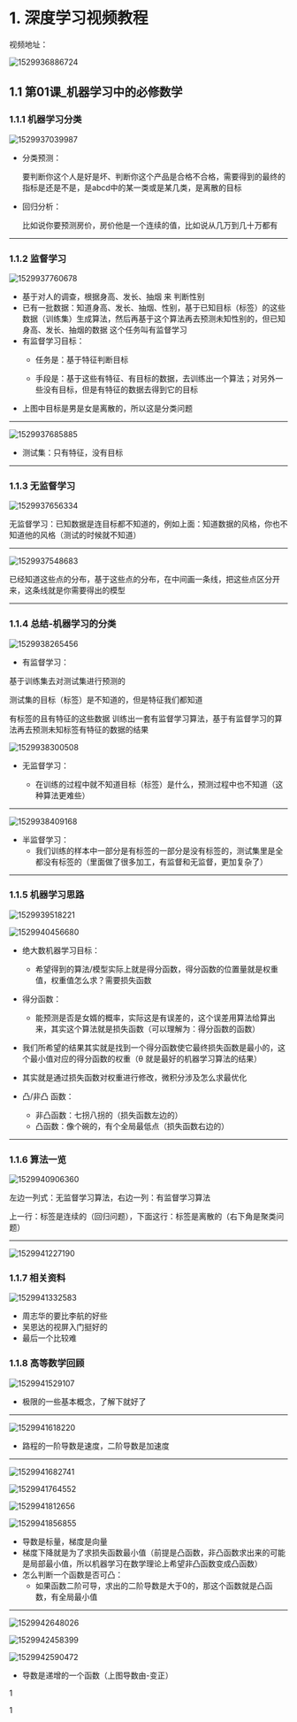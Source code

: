 # 1. 深度学习视频教程

视频地址：

![1529936886724](../study_note_access/机器学习/深度学习视频教程-机器学习1.png)

## 1.1 第01课_机器学习中的必修数学

### 1.1.1 机器学习分类

![1529937039987](../study_note_access/机器学习/深度学习视频教程-机器学习分类.png)

- 分类预测：

  要判断你这个人是好是坏、判断你这个产品是合格不合格，需要得到的最终的指标是还是不是，是abcd中的某一类或是某几类，是离散的目标

- 回归分析：

  比如说你要预测房价，房价他是一个连续的值，比如说从几万到几十万都有

------

### 1.1.2 监督学习

![1529937760678](../study_note_access/机器学习/深度学习视频教程-监督学习1.png)

- 基于对人的调查，根据身高、发长、抽烟 来 判断性别
- 已有一批数据：知道身高、发长、抽烟、性别，基于已知目标（标签）的这些数据（训练集）生成算法，然后再基于这个算法再去预测未知性别的，但已知身高、发长、抽烟的数据  这个任务叫有监督学习
- 有监督学习目标：
  - 任务是：基于特征判断目标

  - 手段是：基于这些有特征、有目标的数据，去训练出一个算法；对另外一些没有目标，但是有特征的数据去得到它的目标
- 上图中目标是男是女是离散的，所以这是分类问题

------

![1529937685885](../study_note_access/机器学习/深度学习视频教程-监督学习2.png)

- 测试集：只有特征，没有目标

------

### 1.1.3 无监督学习

![1529937656334](../study_note_access/机器学习/深度学习视频教程-无监督学习1.png)

无监督学习：已知数据是连目标都不知道的，例如上面：知道数据的风格，你也不知道他的风格（测试的时候就不知道）

------

![1529937548683](../study_note_access/机器学习/深度学习视频教程-无监督学习2.png)

已经知道这些点的分布，基于这些点的分布，在中间画一条线，把这些点区分开来，这条线就是你需要得出的模型

------

### 1.1.4 总结-机器学习的分类

![1529938265456](../study_note_access/机器学习/深度学习视频教程-监督学习3.png)

- 有监督学习：

基于训练集去对测试集进行预测的

测试集的目标（标签）是不知道的，但是特征我们都知道

有标签的且有特征的这些数据 训练出一套有监督学习算法，基于有监督学习的算法再去预测未知标签有特征的数据的结果

![1529938300508](../study_note_access/机器学习/深度学习视频教程-无监督学习3.png)

- 无监督学习：

  - 在训练的过程中就不知道目标（标签）是什么，预测过程中也不知道（这种算法更难些）

------

![1529938409168](../study_note_access/机器学习/深度学习视频教程-半监督学习.png)

- 半监督学习：
  - 我们训练的样本中一部分是有标签的一部分是没有标签的，测试集里是全都没有标签的（里面做了很多加工，有监督和无监督，更加复杂了）

------

### 1.1.5 机器学习思路

![1529939518221](../study_note_access/机器学习/深度学习视频教程-得分函数.png)

![1529940456680](../study_note_access/机器学习/深度学习视频教程-损失函数.png)

- 绝大数机器学习目标：
  - 希望得到的算法/模型实际上就是得分函数，得分函数的位置量就是权重值，权重值怎么求？需要损失函数

- 得分函数：
  - 能预测是否是女婿的概率，实际这是有误差的，这个误差用算法给算出来，其实这个算法就是损失函数（可以理解为：得分函数的函数）

- 我们所希望的结果其实就是找到一个得分函数使它最终损失函数是最小的，这个最小值对应的得分函数的权重（θ 就是最好的机器学习算法的结果）
- 其实就是通过损失函数对权重进行修改，微积分涉及怎么求最优化

- 凸/非凸 函数：
  - 非凸函数：七拐八拐的（损失函数左边的）
  - 凸函数：像个碗的，有个全局最低点（损失函数右边的）

------

### 1.1.6 算法一览

![1529940906360](../study_note_access/机器学习/深度学习视频教程-算法一览.png)

左边一列式：无监督学习算法，右边一列：有监督学习算法

上一行：标签是连续的（回归问题），下面这行：标签是离散的（右下角是聚类问题）

------

![1529941227190](../study_note_access/机器学习/深度学习视频教程-scikit-learn流程.png)

### 1.1.7 相关资料

![1529941332583](../study_note_access/机器学习/深度学习视频教程-相关资料.png)

- 周志华的要比李航的好些
- 吴恩达的视屏入门挺好的
- 最后一个比较难

### 1.1.8 高等数学回顾

![1529941529107](C:/Users/issuser/AppData/Local/Temp/1529941529107.png)

- 极限的一些基本概念，了解下就好了

------

![1529941618220](../study_note_access/机器学习/深度学习视频教程-导数.png)

- 路程的一阶导数是速度，二阶导数是加速度

------

![1529941682741](../study_note_access/机器学习/深度学习视频教程-常用函数的导数.png)

![1529941764552](../study_note_access/机器学习/深度学习视频教程-Tylor公式.png)

![1529941812656](../study_note_access/机器学习/深度学习视频教程-方向导数.png)

![1529941856855](../study_note_access/机器学习/深度学习视频教程-梯度.png)

- 导数是标量，梯度是向量
- 梯度下降就是为了求损失函数最小值（前提是凸函数，非凸函数求出来的可能是局部最小值，所以机器学习在数学理论上希望非凸函数变成凸函数）
- 怎么判断一个函数是否可凸：
  - 如果函数二阶可导，求出的二阶导数是大于0的，那这个函数就是凸函数，有全局最小值

------

![1529942648026](../study_note_access/机器学习/深度学习视频教程-凸函数.png)

![1529942458399](../study_note_access/机器学习/深度学习视频教程-凸函数1.png)

![1529942590472](../study_note_access/机器学习/深度学习视频教程-凸函数2.png)

- 导数是递增的一个函数（上图导数由-变正）













1

























1